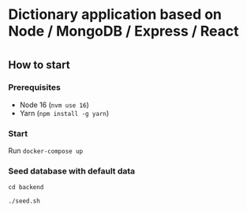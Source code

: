 # Dictionary application based on Node / MongoDB / Express / React 
# 

## How to start

### Prerequisites
* Node 16 (`nvm use 16`)
* Yarn (`npm install -g yarn`)

### Start
Run `docker-compose up` 

### Seed database with default data
`cd backend`

`./seed.sh`
